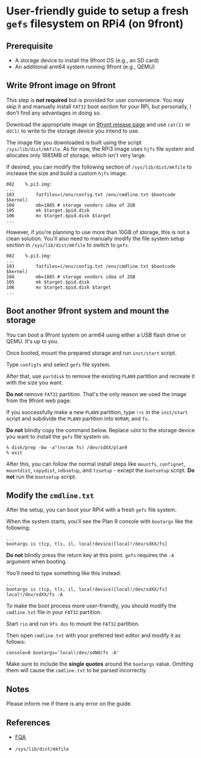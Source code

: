 # User-friendly guide to setup a fresh `gefs` filesystem on RPi4 (on 9front)


## Prerequisite

- A storage device to install the 9front OS (e.g., an SD card)
- An additional arm64 system running 9front (e.g., QEMU)

## Write 9front image on 9front

This step is **not required** but is provided for user convenience. You may skip it and manually install `FAT32` boot section for your RPi, but personally, I don't find any advantages in doing so.

Download the appropriate image on [9front release page](http://9front.org/releases) and use `cat(1)` or `dd(1)` to write to the storage device you intend to use.

The image file you downloaded is built using the script `/sys/lib/dist/mkfile`. As for now, the RPi3 image uses `hjfs` file system and allocates only 1885MB of storage, which isn't very large.

If desired, you can modify the following section of `/sys/lib/dist/mkfile` to increase the size and build a custom `hjfs` image.


```
082    %.pi3.img:
...
103        fatfiles=(/env/config.txt /env/cmdline.txt $bootcode $kernel)
104        mb=1885 # storage vendors idea of 2GB
105        mk $target.$pid.disk
106        mv $target.$pid.disk $target
...
```

However, if you're planning to use more than 10GB of storage, this is not a clean solution.
You’ll also need to manually modify the file system setup section in `/sys/lib/dist/mkfile` to switch to `gefs`.

```
082    %.pi3.img:
...
103        fatfiles=(/env/config.txt /env/cmdline.txt $bootcode $kernel)
104        mb=1885 # storage vendors idea of 2GB
105        mk $target.$pid.disk
106        mv $target.$pid.disk $target
...
```

## Boot another 9front system and mount the storage

You can boot a 9front system on arm64 using either a USB flash drive or QEMU. It's up to you.

Once booted, mount the prepared storage and run `inst/start` script.

Type `configfs` and select `gefs` file system.

After that, use `partdisk` to remove the existing `PLAN9` partition and recreate it with the size you want. 

**Do not** remove `FAT32` partition. That's the only reason we used the image from the 9front web page.

If you successfully make a new `PLAN9` partition, type `!rc` in the `inst/start` script and subdivide the `PLAN9` partition into `NVRAM`, and `fs`.

**Do not** blindly copy the command below. Replace `sdXX` to the storage device you want to install the `gefs` file system on.

```
% disk/prep -bw -a^(nvram fs) /dev/sdXX/plan9
% exit
```

After this, you can follow the normal install steps like `mountfs`, `confignet`, `mountdist`, `copydist`, `ndbsetup`, and `tzsetup` - except the `bootsetup` script. **Do not** run the `bootsetup` script.

## Modify the `cmdline.txt`

After the setup, you can boot your RPi4 with a fresh `gefs` file system.

When the system starts, you'll see the Plan 9 console with `bootargs` like the following:

```
...
bootargs is (tcp, tls, il, local!device)[local!/dev/sdXX/fs] 
```

**Do not** blindly press the return key at this point. `gefs` requires the `-A` argument when booting.

You’ll need to type something like this instead:

```
...
bootargs is (tcp, tls, il, local!device)[local!/dev/sdXX/fs] local!/dev/sdXX/fs -A
```

To make the boot process more user-friendly, you should modify the `cmdline.txt` file in your `FAT32` partition.

Start `rio` and run `9fs dos` to mount the `FAT32` partition.

Then open `cmdline.txt` with your preferred text editor and modify it as follows:

```
console=0 bootargs='local!/dev/sdN0/fs -A'
```

Make sure to include the **single quotes** around the `bootargs` value. Omitting them will cause the `cmdline.txt` to be parsed incorrectly.

## Notes

Please inform me if there is any error on the guide.


## References

- [FQA](http://fqa.9front.org)

- `/sys/lib/dist/mkfile`

